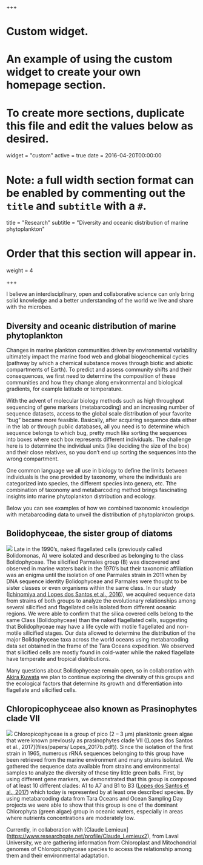 +++
# Custom widget.
# An example of using the custom widget to create your own homepage section.
# To create more sections, duplicate this file and edit the values below as desired.
widget = "custom"
active = true
date = 2016-04-20T00:00:00

# Note: a full width section format can be enabled by commenting out the `title` and `subtitle` with a `#`.
title = "Research"
subtitle = "Diversity and oceanic distribution of marine phytoplankton"


# Order that this section will appear in.
weight = 4

+++

I believe an interdisciplinary, open and collaborative science can only bring solid knowledge and a better understanding of the world we live and share with the microbes.  

## **Diversity and oceanic distribution of marine phytoplankton** 

Changes in marine plankton communities driven by environmental variability ultimately impact the marine food web and global biogeochemical cycles (pathway by which a chemical substance moves through biotic and abiotic compartments of Earth). To predict and assess community shifts and their consequences, we first need to determine the composition of these communities and how they change along environmental and biological gradients, for example latitude or temperature. 

With the advent of molecular biology methods such as high throughput sequencing of gene markers (metabarcoding) and an increasing number of sequence datasets, access to the global scale distribution of your favorite “bug” became more feasible. Basically, after acquiring sequence data either in the lab or through public databases, all you need is to determine which sequence belongs to which bug, pretty much like sorting the sequences into boxes where each box represents different individuals. The challenge here is to determine the individual units (like deciding the size of the box) and their close relatives, so you don’t end up sorting the sequences into the wrong compartment. 

One common language we all use in biology to define the limits between individuals is the one provided by taxonomy, where the individuals are categorized into species, the different species into genera, etc. Tthe combination of taxonomy and metabarcoding method brings fascinating insights into marine phytoplankton distribution and ecology. 

Below you can see examples of how we combined taxonomic knowledge with metabarcoding data to unveil the distribution of phytoplankton groups. 
 

## Bolidophyceae, the sister group of diatoms
![](/img/Bolido1.png)
Late in the 1990’s, naked flagellated cells (previously called Bolidomonas, A) were isolated and described as belonging to the class Bolidophyceae. The silicified Parmales group (B) was discovered and observed in marine waters back in the 1970’s but their taxonomic affiliation was an enigma until the isolation of one Parmales strain in 2011 when by DNA sequence identity Bolidophyceae and Parmales were thought to be sister classes or even organisms within the same class. In our study ([Ichinomiya and Lopes dos Santos et al., 2016](files/papers/Ichinomiya_2016.pdf)), we acquired sequence data from strains of both groups to analyze the evolutionary relationships among several silicified and flagellated cells isolated from different oceanic regions. We were able to confirm that the silica covered cells belong to the same Class (Bolidophyceae) than the naked flagellated cells, suggesting that Bolidophyceae may have a life cycle with motile flagellated and non-motile silicified stages. Our data allowed to determine the distribution of the major Bolidophyceae taxa across the world oceans using metabarcoding data set obtained in the frame of the Tara Oceans expedition. We observed that silicified cells are mostly found in cold-water while the naked flagellate have temperate and tropical distributions.

Many questions about Bolidophyceae remain open, so in collaboration with [Akira Kuwata]( https://www.researchgate.net/profile/Akira_Kuwata) we plan to continue exploring the diversity of this groups and the ecological factors that determine its growth and differentiation into flagellate and silicified cells.
  

## Chloropicophyceae also known as Prasinophytes clade VII  
![](/img/chloropico.png)
Chloropicophyceae is a group of pico (2 – 3 µm) planktonic green algae that were known previously as prasinophytes clade VII ([Lopes dos Santos et al., 2017](files/papers/ Lopes_2017b.pdf)).
Since the isolation of the first strain in 1965, numerous rRNA sequences belonging to this group have been retrieved from the marine environment and many strains isolated. We gathered the sequence data available from strains and environmental samples to analyze the diversity of these tiny little green balls. First, by using different gene markers, we demonstrated that this group is composed of at least 10 different clades: A1 to A7 and B1 to B3 ([Lopes dos Santos et al., 2017](files/papers/Lopes_2017a.pdf)) which today is represented by at least one described species.  By using metabarcoding data from Tara Oceans and Ocean Sampling Day projects we were able to show that this group is one of the dominant Chlorophyta (green algae) group in oceanic waters, especially in areas where nutrients concentrations are moderately low.

Currently, in collaboration with [Claude Lemieux] (https://www.researchgate.net/profile/Claude_Lemieux2), from Laval University, we are gathering information from Chloroplast and Mitochondrial genomes of Chloropicophyceae species to access the relationship among them and their environmental adaptation.  
 





